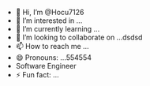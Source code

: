- 👋 Hi, I’m @Hocu7126
- 👀 I’m interested in ...
- 🌱 I’m currently learning ...
- 💞️ I’m looking to collaborate on ...dsdsd
- 📫 How to reach me ...
- 😄 Pronouns: ...554554
- Software Engineer 
- ⚡ Fun fact: ...

<!---
Hocu7126/Hocu7126 is a ✨ special ✨ repository because its `README.md` (this file) appears on your GitHub profile.
You can click the Preview link to take a look at your changes.
--->

